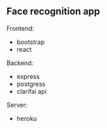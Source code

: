 ## Face recognition app

Frontend:
* bootstrap
* react

Backend: 
* express
* postgress
* clarifai api

Server:
* heroku